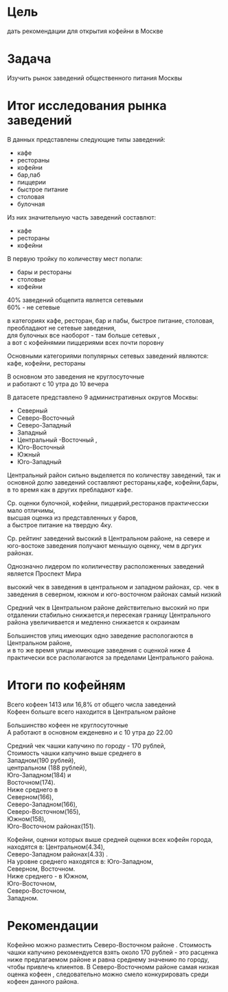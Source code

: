 # Цель 
дать рекомендации для открытия кофейни в Москве 

# Задача
Изучить рынок заведений общественного питания Москвы

# Итог исследования рынка заведений
В данных представлены следующие типы заведений:  
 - кафе
 - рестораны  
 - кофейни   
 - бар,паб   
 - пиццерии    
 - быстрое питание   
 - столовая   
 - булочная

Из них значительную часть заведений составлют:   
 - кафе
 - рестораны
 - кофейни

В первую тройку по количеству мест попали:   
- бары и рестораны  
- столовые
- кофейни

40% заведений общепита является сетевыми   
60% - не сетевые   

в категориях кафе, ресторан, бар и пабы, быстрое питание, столовая, преобладают не сетевые заведения,   
 для булочных все наоборот - там больше сетевых ,    
 а вот с кофейнямии пиццериями всех почти поровну

 Основными категориями популярных сетевых заведений являются: кафе, кофейни, рестораны

В основном это заведения не круглосуточные   
и работают с 10 утра до 10 вечера

В датасете представлено 9 административных округов Москвы:
 - Северный       
 - Северо-Восточный  
 - Северо-Западный  
 - Западный 
 - Центральный 
  -Восточный ,
 - Юго-Восточный 
 - Южный 
 - Юго-Западный 

 Центральный район сильно выделяется по количеству заведений, так и основной долю заведений составляют рестораны,кафе, кофейни,бары,  
 в то время как в других пребладают кафе.

 Ср. оценки булочной, кофейни, пиццерий,ресторанов практичесски мало отличимы,   
высшая оценка из представленных у баров,   
а быстрое питание на твердую 4ку.

Ср. рейтинг заведений высокий в Центральном районе, на севере и юго-востоке заведения получают меньшую оценку, чем в дргуих районах.

Однозначно лидером по колиличеству расположенных заведений является Проспект Мира

высокий чек в заведения в центральном и западном районах, ср. чек в заведения в северном, южном и юго-восточном районах самый низкий

Средний чек в Центральном районе действительно высокий но при отдалении стабильно снижается,и пересекая границу Центрального района увеличивается и медленно снижается к окраинам 

Большинстов улиц имеющих одно заведение распологаются в Центральном районе,    
и в то же время улицы имеющие заведения с оценкой ниже 4 практически все располагаются за пределами Центрального района.

# Итоги по кофейням
Всего кофеен 1413 или 16,8% от общего числа заведений   
Кофеен большге всего находится в Центральном районе   


Большинство кофеен не круглосуточные    
А работают в основном ежденевно и с 10 утра до 22.00

Средний чек чашки капучино по городу - 170 рублей,  
Стоимость чашки капучино выше среднего в   
Западном(190 рублей),  
 центральном (188 рублей),    
 Юго-Западном(184) и    
 Восточном(174).   
Ниже среднего в    
Северном(166),     
Северо-Западном(166),    
Северо-Восточном(165),    
Южном(158),    
Юго-Восточном районах(151).

Кофейни,
 оценки которых выше средней оценки всех кофейн города,
находятся в: 
 Центральном(4.34),    
 Северо-Западном районах(4.33) .   
На уровне среднего находятся в: 
 Юго-Западном,    
 Северном, Восточном.   
Ниже среднего - 
в Южном,    
Юго-Восточном,    
Северо-Восточном,   
Западном. 

# Рекомендации
Кофейню можно разместить Северо-Восточном районе .
Стоимость чашки капучино рекомендуется взять около 170 рублей - это расценка ниже  предлагаемом районе и равна среднему значению по городу, чтобы привлечь клиентов. 
В Северо-Восточномм районе самая низкая оценка кофеен , следовательно можно смело конкурировать среди кофеен данного района.
